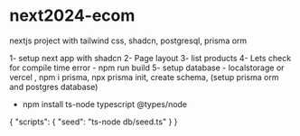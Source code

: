 # next2024-ecom

nextjs project with tailwind css, shadcn, postgresql, prisma orm

1- setup next app with shadcn
2- Page layout
3- list products
4- Lets check for compile time error - npm run build
5- setup database - localstorage or vercel , npm i prisma, npx prisma init, create schema,
(setup prisma orm and postgres database)

- npm install ts-node typescript @types/node

{
"scripts": {
"seed": "ts-node db/seed.ts"
}
}
